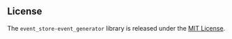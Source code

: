 ## License

The `event_store-event_generator` library is released under the [MIT License](https://github.com/obsidian-btc/event-store-event-generator/blob/master/MIT-License.txt).
